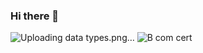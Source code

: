### Hi there 👋

<!--
**Prasanna4438/prasanna4438** is a ✨ _special_ ✨ repository because its `README.md` (this file) appears on your GitHub profile.

Here are some ideas to get you started:

- 🔭 I’m currently working on ...
- 🌱 I’m currently learning ...
- 👯 I’m looking to collaborate on ...
- 🤔 I’m looking for help with ...
- 💬 Ask me about ...
- 📫 How to reach me: ...
- 😄 Pronouns: ...
- ⚡ Fun fact: ...
-->
![Uploading data types.png…]()
![B com cert](https://github.com/Prasanna4438/prasanna4438/assets/147367491/97a8fd23-c5c3-4687-a601-8332bf4243e9)

